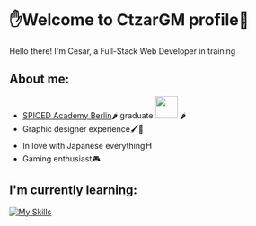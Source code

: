 # ✋Welcome to CtzarGM profile🤚

Hello there! I'm Cesar, a Full-Stack Web Developer in training

## About me: 
- [SPICED Academy Berlin](https://www.spiced-academy.com/de/berlin)🌶 graduate	<img src="https://coursereport-production.imgix.net/uploads/school/logo/323/original/spiced-social-media-icon.png?w=200&h=200" width="40"/> 🌶
- Graphic designer experience🖌📐
- In love with Japanese everything⛩️
- Gaming enthusiast🎮

## I'm currently learning:

[![My Skills](https://skillicons.dev/icons?i=html,css,js,md,git,cpp,cs)](https://skillicons.dev)

